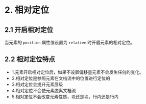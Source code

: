 # 2. 相对定位

## 2.1 开启相对定位
当元素的 `position` 属性值设置为 `relative` 时开启元素的相对定位。


## 2.2 相对定位特点
* 1.元素开启相对定位后，如果不设置偏移量元素不会发生任何的变化。
* 2.相对定位是参照元素在文档流中的位置进行定位的
* 3.相对定位会提升元素层级
* 4.相对定位不会使元素脱离文档流
* 5.相对定位不会改变元素性质，块还是块，行内还是行内
